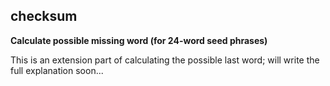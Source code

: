 ## checksum
**Calculate possible missing word (for 24-word seed phrases)**

This is an extension part of calculating the possible last word; will write the full explanation soon...
